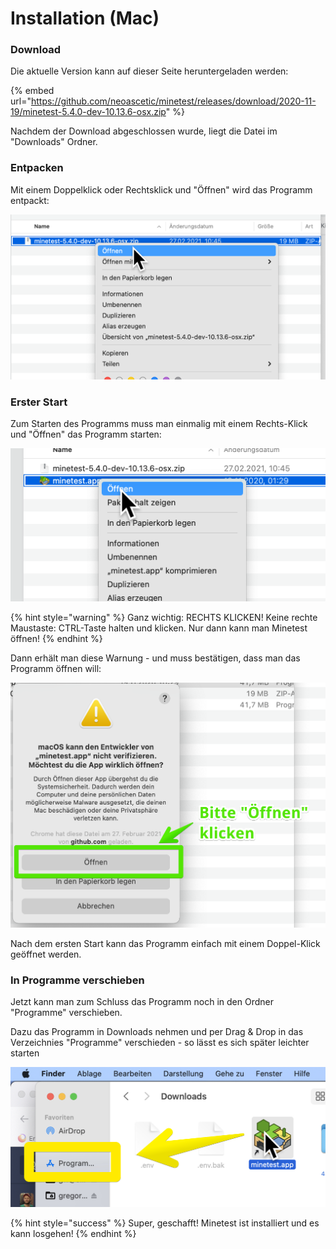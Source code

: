# Installation (Mac)

### Download

Die aktuelle Version kann auf dieser Seite heruntergeladen werden:

{% embed url="https://github.com/neoascetic/minetest/releases/download/2020-11-19/minetest-5.4.0-dev-10.13.6-osx.zip" %}

Nachdem der Download abgeschlossen wurde, liegt die Datei im "Downloads" Ordner.

### Entpacken

Mit einem Doppelklick oder Rechtsklick und "Öffnen" wird das Programm entpackt:

![Entpacken mit Doppel-Klick oder Rechts-Klick und Öffnen](<../../.gitbook/assets/Minetest Mac 1.png>)

### Erster Start

Zum Starten des Programms muss man einmalig mit einem Rechts-Klick und "Öffnen" das Programm starten:

![](<../../.gitbook/assets/Minetest Mac 2.png>)

{% hint style="warning" %}
Ganz wichtig: RECHTS KLICKEN! Keine rechte Maustaste: CTRL-Taste halten und klicken. Nur dann kann man Minetest öffnen!
{% endhint %}

Dann erhält man diese Warnung - und muss bestätigen, dass man das Programm öffnen will:

![](<../../.gitbook/assets/Minetest Mac 3.png>)

Nach dem ersten Start kann das Programm einfach mit einem Doppel-Klick geöffnet werden.&#x20;

### In Programme verschieben

Jetzt kann man zum Schluss das Programm noch in den Ordner "Programme" verschieben.

Dazu das Programm in Downloads nehmen und per Drag & Drop in das Verzeichnies "Programme" verschieden - so lässt es sich später leichter starten

![](<../../.gitbook/assets/Downloads 2021-12-19 17-33-55(1).png>)

{% hint style="success" %}
Super, geschafft! Minetest ist installiert und es kann losgehen!
{% endhint %}
